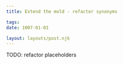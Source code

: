 ```yaml
---
title: Extend the mold - refactor synonyms

tags:
date: 1007-01-01

layout: layouts/post.njk
---
```


TODO: refactor placeholders